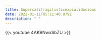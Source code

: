 ```yaml
---
title: Supercalifragilisticexpialidocious
date: 2022-01-11T05:11:40.879Z
description: " "
---
```

{{< youtube 4AK9NwxSbZU >}}